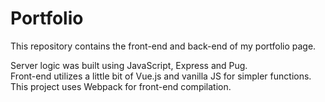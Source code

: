 # Portfolio

This repository contains the front-end and back-end of my portfolio page.

Server logic was built using JavaScript, Express and Pug.  
Front-end utilizes a little bit of Vue.js and vanilla JS for simpler functions.  
This project uses Webpack for front-end compilation.
